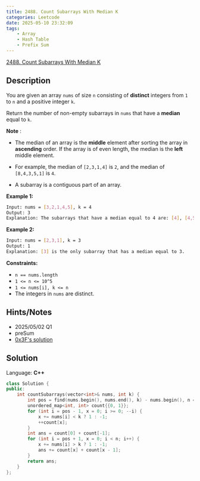 ```yaml
---
title: 2488. Count Subarrays With Median K
categories: Leetcode
date: 2025-05-10 23:32:09
tags:
    - Array
    - Hash Table
    - Prefix Sum
---
```


[2488. Count Subarrays With Median K](https://leetcode.com/problems/count-subarrays-with-median-k/description/?envType=company&envId=confluent&favoriteSlug=confluent-all)

## Description

You are given an array <code>nums</code> of size <code>n</code> consisting of **distinct** integers from <code>1</code> to <code>n</code> and a positive integer <code>k</code>.

Return the number of non-empty subarrays in <code>nums</code> that have a **median**  equal to <code>k</code>.

**Note** :

- The median of an array is the **middle** element after sorting the array in **ascending** order. If the array is of even length, the median is the **left** middle element.

- For example, the median of <code>[2,3,1,4]</code> is <code>2</code>, and the median of <code>[8,4,3,5,1]</code> is <code>4</code>.

- A subarray is a contiguous part of an array.

**Example 1:**

```bash
Input: nums = [3,2,1,4,5], k = 4
Output: 3
Explanation: The subarrays that have a median equal to 4 are: [4], [4,5] and [1,4,5].
```

**Example 2:**

```bash
Input: nums = [2,3,1], k = 3
Output: 1
Explanation: [3] is the only subarray that has a median equal to 3.
```

**Constraints:**

- <code>n == nums.length</code>
- <code>1 <= n <= 10^5</code>
- <code>1 <= nums[i], k <= n</code>
- The integers in <code>nums</code> are distinct.

## Hints/Notes

- 2025/05/02 Q1
- preSum
- [0x3F's solution](https://leetcode.cn/problems/count-subarrays-with-median-k/solutions/1993439/deng-jie-zhuan-huan-pythonjavacgo-by-end-5w11/)

## Solution

Language: **C++**

```C++
class Solution {
public:
    int countSubarrays(vector<int>& nums, int k) {
        int pos = find(nums.begin(), nums.end(), k) - nums.begin(), n = nums.size();
        unordered_map<int, int> count{{0, 1}};
        for (int i = pos - 1, x = 0; i >= 0; --i) {
            x += nums[i] < k ? 1 : -1;
            ++count[x];
        }
        int ans = count[0] + count[-1];
        for (int i = pos + 1, x = 0; i < n; i++) {
            x += nums[i] > k ? 1 : -1;
            ans += count[x] + count[x - 1];
        }
        return ans;
    }
};
```
